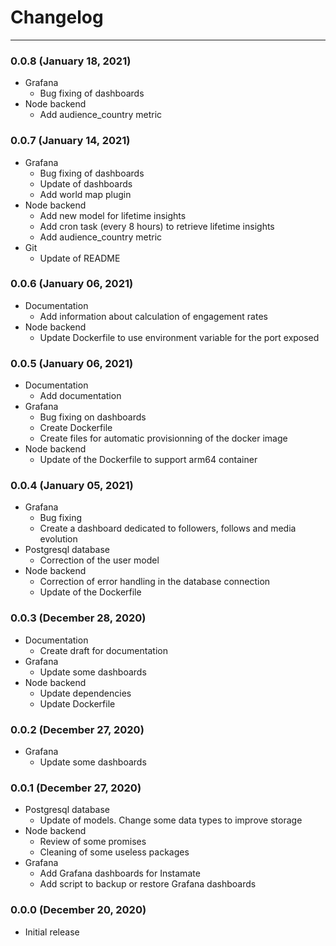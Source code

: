 # Changelog
---------

### 0.0.8 (January 18, 2021)
- Grafana
  - Bug fixing of dashboards
- Node backend
  - Add audience_country metric

### 0.0.7 (January 14, 2021)
- Grafana
  - Bug fixing of dashboards
  - Update of dashboards
  - Add world map plugin
- Node backend
  - Add new model for lifetime insights
  - Add cron task (every 8 hours) to retrieve lifetime insights
  - Add audience_country metric
- Git
  - Update of README

### 0.0.6 (January 06, 2021)
- Documentation
  - Add information about calculation of engagement rates
- Node backend
  - Update Dockerfile to use environment variable for the port exposed

### 0.0.5 (January 06, 2021)
- Documentation
  - Add documentation
- Grafana
  - Bug fixing on dashboards
  - Create Dockerfile
  - Create files for automatic provisionning of the docker image
- Node backend
  - Update of the Dockerfile to support arm64 container

### 0.0.4 (January 05, 2021)
- Grafana
  - Bug fixing
  - Create a dashboard dedicated to followers, follows and media evolution
- Postgresql database
  - Correction of the user model
- Node backend
  - Correction of error handling in the database connection
  - Update of the Dockerfile

### 0.0.3 (December 28, 2020)
- Documentation
  - Create draft for documentation
- Grafana
  - Update some dashboards
- Node backend
  - Update dependencies
  - Update Dockerfile

### 0.0.2 (December 27, 2020)
- Grafana
  - Update some dashboards

### 0.0.1 (December 27, 2020)
- Postgresql database
  - Update of models. Change some data types to improve storage
- Node backend
  - Review of some promises
  - Cleaning of some useless packages
- Grafana
  - Add Grafana dashboards for Instamate
  - Add script to backup or restore Grafana dashboards

### 0.0.0 (December 20, 2020)
- Initial release
